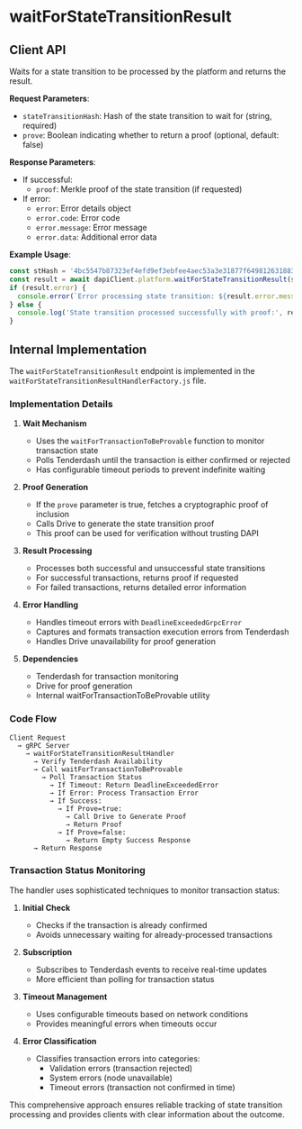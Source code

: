 # waitForStateTransitionResult

## Client API

Waits for a state transition to be processed by the platform and returns the result.

**Request Parameters**:
- `stateTransitionHash`: Hash of the state transition to wait for (string, required)
- `prove`: Boolean indicating whether to return a proof (optional, default: false)

**Response Parameters**:
- If successful:
  - `proof`: Merkle proof of the state transition (if requested)
- If error:
  - `error`: Error details object
  - `error.code`: Error code
  - `error.message`: Error message
  - `error.data`: Additional error data

**Example Usage**:
```javascript
const stHash = '4bc5547b87323ef4efd9ef3ebfee4aec53a3e31877f6498126318839a01cd943';
const result = await dapiClient.platform.waitForStateTransitionResult(stHash, true);
if (result.error) {
  console.error(`Error processing state transition: ${result.error.message}`);
} else {
  console.log('State transition processed successfully with proof:', result.proof);
}
```

## Internal Implementation

The `waitForStateTransitionResult` endpoint is implemented in the `waitForStateTransitionResultHandlerFactory.js` file.

### Implementation Details

1. **Wait Mechanism**
   - Uses the `waitForTransactionToBeProvable` function to monitor transaction state
   - Polls Tenderdash until the transaction is either confirmed or rejected
   - Has configurable timeout periods to prevent indefinite waiting

2. **Proof Generation**
   - If the `prove` parameter is true, fetches a cryptographic proof of inclusion
   - Calls Drive to generate the state transition proof
   - This proof can be used for verification without trusting DAPI

3. **Result Processing**
   - Processes both successful and unsuccessful state transitions
   - For successful transactions, returns proof if requested
   - For failed transactions, returns detailed error information

4. **Error Handling**
   - Handles timeout errors with `DeadlineExceededGrpcError`
   - Captures and formats transaction execution errors from Tenderdash
   - Handles Drive unavailability for proof generation

5. **Dependencies**
   - Tenderdash for transaction monitoring
   - Drive for proof generation
   - Internal waitForTransactionToBeProvable utility

### Code Flow

```
Client Request 
  → gRPC Server 
    → waitForStateTransitionResultHandler 
      → Verify Tenderdash Availability
      → Call waitForTransactionToBeProvable
        → Poll Transaction Status
          → If Timeout: Return DeadlineExceededError
          → If Error: Process Transaction Error
          → If Success: 
            → If Prove=true: 
              → Call Drive to Generate Proof
              → Return Proof
            → If Prove=false:
              → Return Empty Success Response
      → Return Response
```

### Transaction Status Monitoring

The handler uses sophisticated techniques to monitor transaction status:

1. **Initial Check**
   - Checks if the transaction is already confirmed
   - Avoids unnecessary waiting for already-processed transactions

2. **Subscription**
   - Subscribes to Tenderdash events to receive real-time updates
   - More efficient than polling for transaction status

3. **Timeout Management**
   - Uses configurable timeouts based on network conditions
   - Provides meaningful errors when timeouts occur

4. **Error Classification**
   - Classifies transaction errors into categories:
     - Validation errors (transaction rejected)
     - System errors (node unavailable)
     - Timeout errors (transaction not confirmed in time)

This comprehensive approach ensures reliable tracking of state transition processing and provides clients with clear information about the outcome.